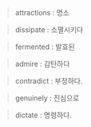 > attractions : 명소

> dissipate : 소멸시키다

> fermented : 발효된

> admire : 감탄하다

> contradict : 부정하다.

> genuinely : 진심으로 

> dictate : 명령하다.